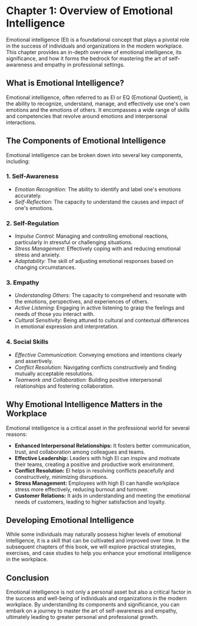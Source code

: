 Chapter 1: Overview of Emotional Intelligence
=============================================

Emotional intelligence (EI) is a foundational concept that plays a pivotal role in the success of individuals and organizations in the modern workplace. This chapter provides an in-depth overview of emotional intelligence, its significance, and how it forms the bedrock for mastering the art of self-awareness and empathy in professional settings.

What is Emotional Intelligence?
-------------------------------

Emotional intelligence, often referred to as EI or EQ (Emotional Quotient), is the ability to recognize, understand, manage, and effectively use one's own emotions and the emotions of others. It encompasses a wide range of skills and competencies that revolve around emotions and interpersonal interactions.

The Components of Emotional Intelligence
----------------------------------------

Emotional intelligence can be broken down into several key components, including:

### 1. **Self-Awareness**

* *Emotion Recognition:* The ability to identify and label one's emotions accurately.
* *Self-Reflection:* The capacity to understand the causes and impact of one's emotions.

### 2. **Self-Regulation**

* *Impulse Control:* Managing and controlling emotional reactions, particularly in stressful or challenging situations.
* *Stress Management:* Effectively coping with and reducing emotional stress and anxiety.
* *Adaptability:* The skill of adjusting emotional responses based on changing circumstances.

### 3. **Empathy**

* *Understanding Others:* The capacity to comprehend and resonate with the emotions, perspectives, and experiences of others.
* *Active Listening:* Engaging in active listening to grasp the feelings and needs of those you interact with.
* *Cultural Sensitivity:* Being attuned to cultural and contextual differences in emotional expression and interpretation.

### 4. **Social Skills**

* *Effective Communication:* Conveying emotions and intentions clearly and assertively.
* *Conflict Resolution:* Navigating conflicts constructively and finding mutually acceptable resolutions.
* *Teamwork and Collaboration:* Building positive interpersonal relationships and fostering collaboration.

Why Emotional Intelligence Matters in the Workplace
---------------------------------------------------

Emotional intelligence is a critical asset in the professional world for several reasons:

* **Enhanced Interpersonal Relationships:** It fosters better communication, trust, and collaboration among colleagues and teams.
* **Effective Leadership:** Leaders with high EI can inspire and motivate their teams, creating a positive and productive work environment.
* **Conflict Resolution:** EI helps in resolving conflicts peacefully and constructively, minimizing disruptions.
* **Stress Management:** Employees with high EI can handle workplace stress more effectively, reducing burnout and turnover.
* **Customer Relations:** It aids in understanding and meeting the emotional needs of customers, leading to higher satisfaction and loyalty.

Developing Emotional Intelligence
---------------------------------

While some individuals may naturally possess higher levels of emotional intelligence, it is a skill that can be cultivated and improved over time. In the subsequent chapters of this book, we will explore practical strategies, exercises, and case studies to help you enhance your emotional intelligence in the workplace.

Conclusion
----------

Emotional intelligence is not only a personal asset but also a critical factor in the success and well-being of individuals and organizations in the modern workplace. By understanding its components and significance, you can embark on a journey to master the art of self-awareness and empathy, ultimately leading to greater personal and professional growth.
